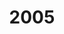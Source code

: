 ---
title: '2005'
indice: 0.38615508333289167
countries:
- title: Australia
  code: AUS
  indice: 0.4239211543866112
- title: Austria
  code: AUT
  indice: 0.37039765792105467
- title: Belgium
  code: BEL
  indice: 0.40826896044240124
- title: Czechia
  code: CZE
  indice: 0.33099542478497224
- title: Denmark
  code: DNK
  indice: 0.40613287733713016
- title: Finland
  code: FIN
  indice: 0.35969430137896635
- title: France
  code: FRA
  indice: 0.44266338038688474
- title: Germany
  code: DEU
  indice: 0.4051483904823804
- title: Greece
  code: GRC
  indice: 0.40802413894961104
- title: Hungary
  code: HUN
  indice: 0.3659254573509226
- title: Iceland
  code: ISL
  indice: 0.4286680537001626
- title: Ireland
  code: IRL
  indice: 0.3874432032931415
- title: Italy
  code: ITA
  indice: 0.4067034263454364
- title: Japan
  code: JPN
  indice: 0.3798376280442166
- title: Korea
  code: KOR
  indice: 0.34764957904592925
- title: Luxembourg
  code: LUX
  indice: 0.5231447216608583
- title: Mexico
  code: MEX
  indice: 0.3456742697781075
- title: Netherlands
  code: NLD
  indice: 0.4289914971081949
- title: New Zealand
  code: NZL
  indice: 0.4164783009892773
- title: Norway
  code: NOR
  indice: 0.35479302586869477
- title: Poland
  code: POL
  indice: 0.3386111405180323
- title: Portugal
  code: PRT
  indice: 0.3969578530382618
- title: Slovakia
  code: SVK
  indice: 0.3368705192950018
- title: Spain
  code: ESP
  indice: 0.3700133591226694
- title: Sweden
  code: SWE
  indice: 0.400898620093748
- title: Switzerland
  code: CHE
  indice: 0.4009169558844888
- title: Turkey
  code: TUR
  indice: 0.31435933596624466
- title: United Kingdom
  code: GBR
  indice: 0.4596413093583759
- title: Chile
  code: CHL
  indice: 0.3407483273445017
- title: China
  code: CHN
  indice: 0.265712723212763
- title: Estonia
  code: EST
  indice: 0.3671302326269064
- title: Slovenia
  code: SVN
  indice: 0.3528090686708496
- title: South Africa
  code: ZAF
  indice: 0.4094213136909712
- title: Euro area
  code: EA
  indice: 0.40851543929306217
- title: Europe
  code: EU
  indice: 0.4041380936876168
- title: United States of America
  code: USA
  indice: 0.4558123099346468
- title: Israel
  code: ISR
  indice: 0.44251086551641083
- title: Canada
  code: CAN
  indice: 0.4002058978699816
- title: Brazil
  code: BRA
  indice: 0.3974342536042304
- title: El Salvador
  code: LVA
  indice: 0.37612803527930716
- title: Costa Rica
  code: CRI
  indice: 0.3632253624314364
- title: Lithuania
  code: LTU
  indice: 0.3131370143940037
- title: Colombia
  code: COL
  indice: 0.34891510322587777
---